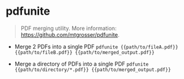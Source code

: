 # pdfunite
> PDF merging utility.
> More information: <https://github.com/mtgrosser/pdfunite>.

- Merge 2 PDFs into a single PDF
`pdfunite {{path/to/fileA.pdf}} {{path/to/fileB.pdf}} {{path/to/merged_output.pdf}}`

- Merge a directory of PDFs into a single PDF
`pdfunite {{path/to/directory/*.pdf}} {{path/to/merged_output.pdf}}`
